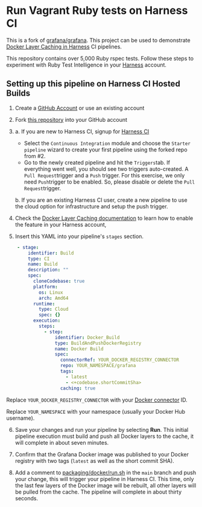 # Run Vagrant Ruby tests on Harness CI

This is a fork of [grafana/grafana](https://github.com/grafana/grafana/). This project can be used to demonstrate [Docker Layer Caching in Harness](https://developer.harness.io/docs/continuous-integration/use-ci/caching-ci-data/docker-layer-caching/) CI pipelines.

This repository contains over 5,000 Ruby rspec tests. Follow these steps to experiment with Ruby Test Intelligence in your [Harness](https://www.harness.io/) account.

## Setting up this pipeline on Harness CI Hosted Builds

1. Create a [GitHub Account](https://github.com) or use an existing account

2. Fork [this repository](https://github.com/harness-community/grafana/fork) into your GitHub account

3.
    a. If you are new to Harness CI, signup for [Harness CI](https://app.harness.io/auth/#/signup)
      * Select the `Continuous Integration` module and choose the `Starter pipeline` wizard to create your first pipeline using the forked repo from #2.
      * Go to the newly created pipeline and hit the `Triggers`tab. If everything went well, you should see two triggers auto-created. A `Pull Request`trigger and a `Push` trigger. For this exercise, we only need `Push`trigger to be enabled. So, please disable or delete the `Pull Request`trigger.
   
    b. If you are an existing Harness CI user, create a new pipeline to use the cloud option for infrastructure and setup the push trigger.

4. Check the [Docker Layer Caching documentation](https://developer.harness.io/docs/continuous-integration/use-ci/caching-ci-data/docker-layer-caching/) to learn how to enable the feature in your Harness account, 

5. Insert this YAML into your pipeline's `stages` section.

```yaml
    - stage:
        identifier: Build
        type: CI
        name: Build
        description: ""
        spec:
          cloneCodebase: true
          platform:
            os: Linux
            arch: Amd64
          runtime:
            type: Cloud
            spec: {}
          execution:
            steps:
              - step:
                  identifier: Docker_Build
                  type: BuildAndPushDockerRegistry
                  name: Docker Build
                  spec:
                    connectorRef: YOUR_DOCKER_REGISTRY_CONNECTOR
                    repo: YOUR_NAMESPACE/grafana
                    tags:
                      - latest
                      - <+codebase.shortCommitSha>
                    caching: true
```

Replace `YOUR_DOCKER_REGISTRY_CONNECTOR` with your [Docker connector](https://developer.harness.io/docs/platform/connectors/cloud-providers/ref-cloud-providers/docker-registry-connector-settings-reference/) ID.

Replace `YOUR_NAMESPACE` with your namespace (usually your Docker Hub username).

6. Save your changes and run your pipeline by selecting __Run__. This initial pipeline execution must build and push all Docker layers to the cache, it will complete in about seven minutes.

7. Confirm that the Grafana Docker image was published to your Docker registry with two tags (`latest` as well as the short commit SHA).

8. Add a comment to [packaging/docker/run.sh](../packaging/docker/run.sh) in the `main` branch and push your change, this will trigger your pipeline in Harness CI. This time, only the last few layers of the Docker image will be rebuilt, all other layers will be pulled from the cache. The pipeline will complete in about thirty seconds.